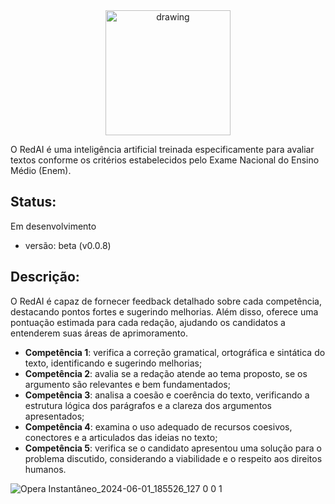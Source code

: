 <div align="center">
 <img src="https://github.com/Markfgui675/corretor_redacao_ai/assets/85682890/d52a77e8-3d2f-433f-8e1d-509b27f25edc" alt="drawing" width="200"/>
</div>

O RedAI é uma inteligência artificial treinada especificamente para avaliar textos conforme os critérios estabelecidos pelo Exame Nacional do Ensino Médio (Enem).

## Status:

Em desenvolvimento

 - versão: beta (v0.0.8)

## Descrição:

O RedAI é capaz de fornecer feedback detalhado sobre cada competência, destacando pontos fortes e sugerindo melhorias. Além disso, oferece uma pontuação estimada para cada redação, ajudando os candidatos a entenderem suas áreas de aprimoramento.

 - **Competência 1**: verifica a correção gramatical, ortográfica e sintática do texto, identificando e sugerindo melhorias;
 - **Competência 2**: avalia se a redação atende ao tema proposto, se os argumento são relevantes e bem fundamentados;
 - **Competência 3**: analisa a coesão e coerência do texto, verificando a estrutura lógica dos parágrafos e a clareza dos argumentos apresentados;
 - **Competência 4**: examina o uso adequado de recursos coesivos, conectores e a articulados das ideias no texto;
 - **Competência 5**: verifica se o candidato apresentou uma solução para o problema discutido, considerando a viabilidade e o respeito aos direitos humanos.

![Opera Instantâneo_2024-06-01_185526_127 0 0 1](https://github.com/Markfgui675/corretor_redacao_ai/assets/85682890/42ad99ac-3f9d-434e-94f0-0f6742bbe397)
